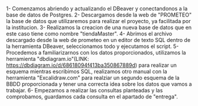 1-  Comenzamos abriendo y actualizando el DBeaver y conectandonos a la base de datos de Postgres.
2-  Descargamos desde la web de "PROMETEO" la base de datos que utilizaremos para realizar el proyecto, ya facilitada por la institucion.
3-  Realizamos la creacion de una nueva base de datos que en este caso tiene como nombre "tiendaMaster".
4-  Abrimos el archivo descargado desde la web de prometeo en un editor de texto SQL dentro de la herramienta DBeaver, seleccionamos todo y ejecutamos el script.
5-  Procedemos a familiarizarnos con los datos proporcionados, utilizamos la herramienta "dbdiagram.io"(LINK: https://dbdiagram.io/d/68618094f413ba350867889d) para realizar un esquema mientras escribimos SQL, realizamos otro manual con la herramienta "Excalidraw.com" para realziar un segundo esquema de la BBDD proporcionada y tener una correcta idea sobre los datos que vamos a trabajar.
6-  Empezamos a realizar las consultas planteadas y las comprobamos, guardamos cada consulta en el apartado de "entrega".